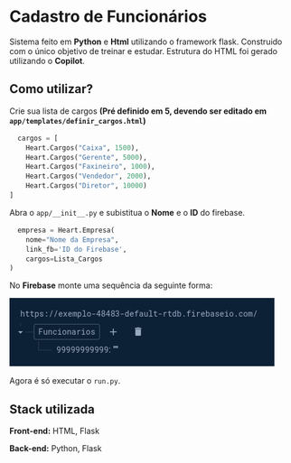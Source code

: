 
# Cadastro de Funcionários

Sistema feito em **Python** e **Html** utilizando o framework flask. Construido com o único objetivo de treinar e estudar. Estrutura do HTML foi gerado utilizando o **Copilot**.


## Como utilizar?


Crie sua lista de cargos **(Pré definido em 5, devendo ser editado em ```app/templates/definir_cargos.html```)**

```python
  cargos = [ 
    Heart.Cargos("Caixa", 1500),
    Heart.Cargos("Gerente", 5000),    
    Heart.Cargos("Faxineiro", 1000),
    Heart.Cargos("Vendedor", 2000),
    Heart.Cargos("Diretor", 10000)
]
```
Abra o ```app/__init__.py``` e subistitua o **Nome** e o **ID** do firebase.
```python
  empresa = Heart.Empresa(
    nome="Nome da Empresa",
    link_fb='ID do Firebase',
    cargos=Lista_Cargos
)
```
No **Firebase** monte uma sequência da seguinte forma:

![Como configurar](./scr/firebase_exemple.png)

Agora é só executar o ```run.py```.

## Stack utilizada

**Front-end:** HTML, Flask

**Back-end:** Python, Flask

